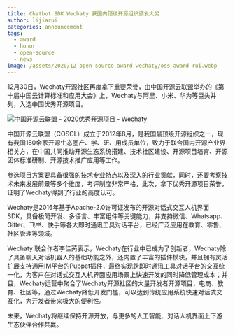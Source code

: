 ```yaml
---
title: Chatbot SDK Wechaty 获国内顶级开源组织颁发大奖
author: lijiarui
categories: announcement
tags:
  - award
  - honor
  - open-source
  - news
image: /assets/2020/12-open-source-award-wechaty/oss-award-rui.webp 
---
```


​​12月30日，Wechaty开源社区再度拿下重要荣誉，由中国开源云联盟举办的《第十届中国云计算标准和应用大会》上，Wechaty与阿里、小米、华为等巨头并列，入选中国优秀开源项目。

![中国开源云联盟 - 2020优秀开源项目 - Wechaty](/assets/2020/12-open-source-award-wechaty/oss-honor.webp)

中国开源云联盟（COSCL）成立于2012年8月，是我国最顶级开源组织之一，现有我国180余家开源生态圈产、学、研、用成员单位，致力于联合国内开源产业界相关方，在中国共同推动开源生态系统搭建、技术社区建设、开源项目培育、开源团体标准研制、开源技术推广应用等工作。

参选项目方案要具备很强的技术专业特点以及深入的行业贡献，同时，还要考察技术未来发展前景等多个维度，考评制度非常严格，此次，拿下优秀开源项目荣誉，证明了Wechaty得到了行业的高度认可。

Wechaty是2016年基于Apache-2.0许可证发布的开源对话式交互人机界面SDK，具备极简开发、多语言、丰富组件等关键能力，并支持微信、Whatsapp、Gitter、飞书、快手等各大即时通讯工具对话平台，已经广泛应用在教育、零售、社区管理等领域。

Wechaty 联合作者李佳芮表示，Wechaty在行业中已成为了创新者，Wechaty除了具备聊天对话机器人的基础功能之外，还内置了丰富的插件模块，并且拥有灵活扩展支持通用IM平台的Puppet插件，最终实现跨即时通讯工具对话平台的交互统一化，为客户在对话式交互人机界面应用场景上快速开发的同时降低管理成本；并且，Wechaty运营中聚合了Wechaty开源社区的大量开发者开源项目，电商、教育、社区等，通过Wechaty降低开发门槛，可以达到传统应用系统快速对话式交互化，为开发者带来极大的便利性。

未来，Wechaty将继续保持开源开放，与更多的人工智能、对话人机界面上下游生态伙伴合作共赢。​​​​
